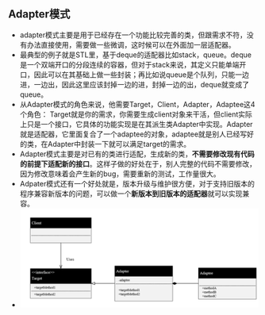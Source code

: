 ## Adapter模式
- adapter模式主要是用于已经存在一个功能比较完善的类，但跟需求不符，没有办法直接使用，需要做一些微调，这时候可以在外面加一层适配器。
- 最典型的例子就是STL里，基于deque的适配器比如stack，queue。deque是一个双端开口的分段连续的容器，但对于stack来说，其定义只能单端开口，因此可以在其基础上做一些封装；再比如说queue是个队列，只能一边进，一边出，因此这里应该封掉一边的进，封掉一边的出，deque就变成了queue。
- 从Adapter模式的角色来说，他需要Target，Client，Adapter，Adaptee这4个角色：
Target就是你的需求，你需要生成client对象来干活，但client实际上只是一个接口，它具体的功能实现是在其派生类Adapter中实现。Adapter就是适配器，它里面复合了一个adaptee的对象，adaptee就是别人已经写好的类，在Adapter中封装一下就可以满足target的需求。
- Adapter模式主要是对已有的类进行适配，生成新的类，**不需要修改现有代码的前提下适配新的接口**。这样子做的好处在于，别人完整的代码不需要修改，因为修改意味着会产生新的bug，需要重新的测试，工作量很大。
- Adpater模式还有一个好处就是，版本升级与维护很方便，对于支持旧版本的程序兼容新版本的问题，可以做一个**新版本到旧版本的适配器**就可以实现兼容。
- ![](image/2022-03-19-16-04-54.png)
